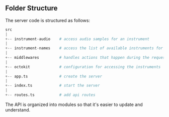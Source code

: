 ## Folder Structure

The server code is structured as follows:

```py
src
|
+-- instrument-audio    # access audio samples for an instrument
|
+-- instrument-names    # access the list of available instruments for the keyboard
|
+-- middlewares         # handles actions that happen during the request and response
|
+-- octokit             # configuration for accessing the instruments
|
+-- app.ts              # create the server
|
+-- index.ts            # start the server
|
+-- routes.ts           # add api routes
```

The API is organized into modules so that it's easier to update and understand.